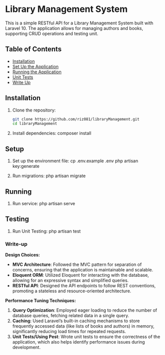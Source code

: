 # Library Management System

This is a simple RESTful API for a Library Management System built with Laravel 10. The application allows for managing authors and books, supporting CRUD operations and testing unit.

## Table of Contents
- [Installation](#installation)
- [Set Up the Application](#setup)
- [Running the Application](#running)
- [Unit Tests](#testing)
- [Write Up](#write-up)

## Installation

1. Clone the repository:
   ```bash
   git clone https://github.com/riz081/libraryManagement.git
   cd libraryManagement
   ```
   
2. Install dependencies:
   composer install

## Setup

1. Set up the environment file:
   cp .env.example .env
   php artisan key:generate
   
2. Run migrations:
   php artisan migrate

## Running

1. Run service:
   php artisan serve

## Testing

1. Run Unit Testing:
   php artisan test

    
### Write-up

**Design Choices:**
- **MVC Architecture**: Followed the MVC pattern for separation of concerns, ensuring that the application is maintainable and scalable.
- **Eloquent ORM**: Utilized Eloquent for interacting with the database, allowing for an expressive syntax and simplified queries.
- **RESTful API**: Designed the API endpoints to follow REST conventions, promoting a stateless and resource-oriented architecture.

**Performance Tuning Techniques:**
1. **Query Optimization**: Employed eager loading to reduce the number of database queries, fetching related data in a single query.
2. **Caching**: Used Laravel’s built-in caching mechanisms to store frequently accessed data (like lists of books and authors) in memory, significantly reducing load times for repeated requests.
3. **Unit Tests/Using Pest**: Wrote unit tests to ensure the correctness of the application, which also helps identify performance issues during development.

